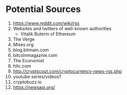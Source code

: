 # Potential Sources
1. https://www.reddit.com/wiki/rss
2. Websites and twitters of well-known authorities
    * Vitalik Buterin of Ethereum
3. The Verge
4. Mises.org
5. blog.bitmain.com
6. bitcoinmagaznie.com
7. The Economist
8. hitc.com
9. http://cryptscout.com/cryptocurrency-news-rss.php
10. youtube series/videos?
11. cryptobuzz.io
12. https://newsapi.org/
